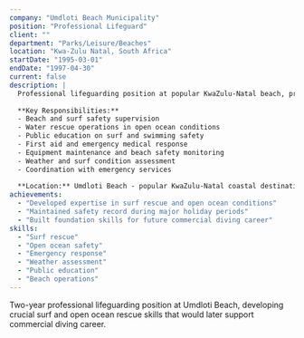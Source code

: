 ```yaml
---
company: "Umdloti Beach Municipality"
position: "Professional Lifeguard"
client: ""
department: "Parks/Leisure/Beaches"
location: "Kwa-Zulu Natal, South Africa"
startDate: "1995-03-01"
endDate: "1997-04-30"
current: false
description: |
  Professional lifeguarding position at popular KwaZulu-Natal beach, providing water safety services for local and tourist populations.
  
  **Key Responsibilities:**
  - Beach and surf safety supervision
  - Water rescue operations in open ocean conditions
  - Public education on surf and swimming safety
  - First aid and emergency medical response
  - Equipment maintenance and beach safety monitoring
  - Weather and surf condition assessment
  - Coordination with emergency services
  
  **Location:** Umdloti Beach - popular KwaZulu-Natal coastal destination with challenging surf conditions
achievements:
  - "Developed expertise in surf rescue and open ocean conditions"
  - "Maintained safety record during major holiday periods"
  - "Built foundation skills for future commercial diving career"
skills:
  - "Surf rescue"
  - "Open ocean safety"
  - "Emergency response"
  - "Weather assessment"
  - "Public education"
  - "Beach operations"
---
```


Two-year professional lifeguarding position at Umdloti Beach, developing crucial surf and open ocean rescue skills that would later support commercial diving career. 